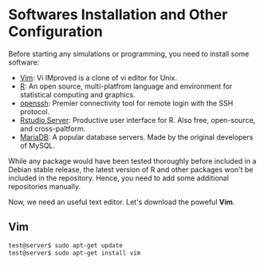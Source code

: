 # Softwares Installation and Other Configuration
Before starting any simulations or programming, you need to install some software:

- [Vim][vim]: Vi IMproved is a clone of vi editor for Unix.
- [R][r]: An open source, multi-platfrom language and environment for statistical computing and graphics.   
- [openssh][openssh]: Premier connectivity tool for remote login with the SSH protocol.
- [Rstudio Server][rstudio]: Productive user interface for R. Also free, open-source, and cross-paltform.
- [MariaDB][mariadb]: A popular database servers. Made by the original developers of MySQL.

[vim]: www.vim.org
[r]: https://www.r-project.org/
[rstudio]: https://www.rstudio.com/
[openssh]: http://www.openssh.com/
[mariadb]: https://mariadb.org/

While any package would have been tested thoroughly before included in a Debian 
stable release, the latest version of R and other packages won't be included in 
the repository. Hence, you need to add some additional repositories manually.

Now, we need an useful text editor. Let's download the poweful **Vim**.

## Vim
```bash
test@server$ sudo apt-get update
test@server$ sudo apt-get install vim
```
